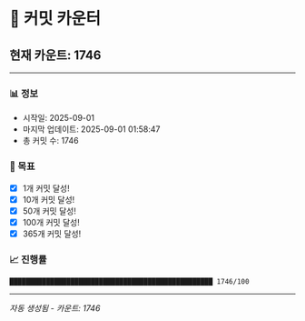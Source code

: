 # 🔢 커밋 카운터

## 현재 카운트: 1746

---

### 📊 정보
- 시작일: 2025-09-01
- 마지막 업데이트: 2025-09-01 01:58:47
- 총 커밋 수: 1746

### 🎯 목표
- [x] 1개 커밋 달성!
- [x] 10개 커밋 달성!
- [x] 50개 커밋 달성!
- [x] 100개 커밋 달성!
- [x] 365개 커밋 달성!

### 📈 진행률
```
██████████████████████████████████████████████████ 1746/100
```

---
*자동 생성됨 - 카운트: 1746*

